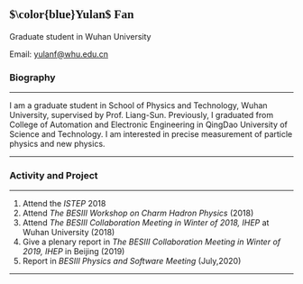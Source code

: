 ## <font face=STKaiti> $\color{blue}Yulan$ Fan </font>

Graduate student in Wuhan University

Email: yulanf@whu.edu.cn

### Biography
***
I am a graduate student in School of Physics and Technology, Wuhan University, supervised by Prof. Liang-Sun. Previously, I graduated from College of Automation and Electronic Engineering in QingDao University of Science and Technology.
I am interested in precise measurement of particle physics and new physics.
***

### Activity and Project
***
1. Attend the *ISTEP* 2018
2. Attend *The BESIII Workshop on Charm Hadron Physics* (2018)
3. Attend *The BESIII Collaboration Meeting in Winter of 2018, IHEP* at Wuhan University (2018)
4. Give a plenary report in *The BESIII Collaboration Meeting in Winter of 2019, IHEP* in Beijing (2019)
5. Report in *BESIII Physics and Software Meeting* (July,2020) 
***
